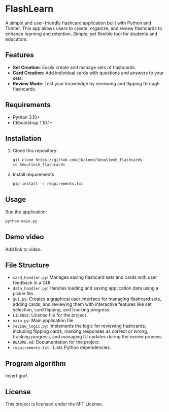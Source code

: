 # FlashLearn 

A simple and user-friendly flashcard application built with Python and Tkinter. This app allows users to create, organize, and review flashcards to enhance learning and retention. Simple, yet flexible tool for students and educators.

## Features  

- **Set Creation**: Easily create and manage sets of flashcards.  
- **Card Creation**: Add individual cards with questions and answers to your sets.  
- **Review Mode**: Test your knowledge by reviewing and flipping through flashcards.   

## Requirements  

- Python 3.10+  
- ttkbootstrap 1.10.1+


## Installation  

1. Clone this repository:  
   ```bash
   git clone https://github.com/jkalend/Seoultech_flashcards
   cd Seoultech_flashcards
   ```

2. Install requirements
   ```bash
   pip install -r requirements.txt
   ```

## Usage

Run the application:
   ```bash
   python main.py
   ```
## Demo video

Add link to video.

## File Structure

- `card_handler.py`: Manages saving flashcard sets and cards with user feedback in a GUI.
- `data_handler.py`: Handles loading and saving application data using a pickle file.
- `gui.py`: Creates a graphical user interface for managing flashcard sets, adding cards, and reviewing them with interactive features like set selection, card flipping, and tracking progress.
- `LICENSE`: License file for the project. 
- `main.py`: Main application file.
- `review_logic.py`: Implements the logic for reviewing flashcards, including flipping cards, marking responses as correct or wrong, tracking progress, and managing UI updates during the review process.
- `README.md`: Documentation for the project.
- `requirements.txt` : Lists Python dependencies.

## Program algorithm

Insert graf.

## License

This project is licensed under the MIT License.